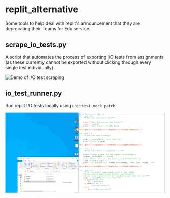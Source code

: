 # replit_alternative

Some tools to help deal with replit's announcement that they are deprecating their Teams for Edu service.

## scrape_io_tests.py

A script that automates the process of exporting I/O tests from assignments (as these currently cannot be exported without clicking through every single test individually)

![Demo of I/O test scraping](assets/replit_io_tests_export.gif)

## io_test_runner.py

Run replit I/O tests locally using `unittest.mock.patch`.

![Demo of I/O test running](assets/replit_io_test_runner.gif)



